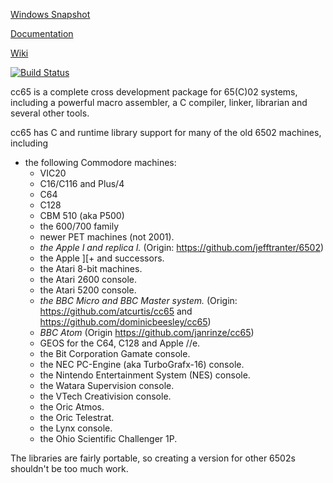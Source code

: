 [Windows Snapshot](https://sourceforge.net/projects/cc65/files/cc65-snapshot-win32.zip)

[Documentation](https://cc65.github.io/doc)

[Wiki](https://github.com/cc65/wiki/wiki)

[![Build Status](https://api.travis-ci.org/cc65/cc65.svg?branch=master)](https://travis-ci.org/cc65/cc65/builds)

cc65 is a complete cross development package for 65(C)02 systems, including
a powerful macro assembler, a C compiler, linker, librarian and several
other tools.

cc65 has C and runtime library support for many of the old 6502 machines,
including

- the following Commodore machines:
  - VIC20
  - C16/C116 and Plus/4
  - C64
  - C128
  - CBM 510 (aka P500)
  - the 600/700 family
  - newer PET machines (not 2001).
  - *the Apple I and replica I.* (Origin: https://github.com/jefftranter/6502)
  - the Apple ]\[+ and successors.
  - the Atari 8-bit machines.
  - the Atari 2600 console.
  - the Atari 5200 console.
  - *the BBC Micro and BBC Master system.* (Origin: https://github.com/atcurtis/cc65 and
   https://github.com/dominicbeesley/cc65)
  - *BBC Atom* (Origin https://github.com/janrinze/cc65)
  - GEOS for the C64, C128 and Apple //e.
  - the Bit Corporation Gamate console.
  - the NEC PC-Engine (aka TurboGrafx-16) console.
  - the Nintendo Entertainment System (NES) console.
  - the Watara Supervision console.
  - the VTech Creativision console.
  - the Oric Atmos.
  - the Oric Telestrat.
  - the Lynx console.
  - the Ohio Scientific Challenger 1P.

The libraries are fairly portable, so creating a version for other 6502s
shouldn't be too much work.
